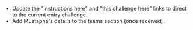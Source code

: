 * Update the "instructions here" and "this challenge here" links to direct to the current entry challenge.
* Add Mustapha's details to the teams section (once received).
